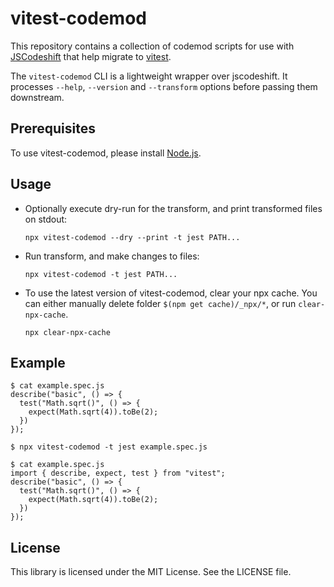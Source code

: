 # vitest-codemod

This repository contains a collection of codemod scripts for use with
[JSCodeshift][jscodeshift] that help migrate to [vitest][vitest].

The `vitest-codemod` CLI is a lightweight wrapper over jscodeshift.
It processes `--help`, `--version` and `--transform` options before passing them
downstream.

## Prerequisites

To use vitest-codemod, please install [Node.js][install-nodejs].

## Usage

- Optionally execute dry-run for the transform, and print transformed files on stdout:
  ```console
  npx vitest-codemod --dry --print -t jest PATH...
  ```
- Run transform, and make changes to files:
  ```console
  npx vitest-codemod -t jest PATH...
  ```
- To use the latest version of vitest-codemod, clear your npx cache. You can either
  manually delete folder `$(npm get cache)/_npx/*`, or run `clear-npx-cache`.
  ```console
  npx clear-npx-cache
  ```

## Example

```console
$ cat example.spec.js
describe("basic", () => {
  test("Math.sqrt()", () => {
    expect(Math.sqrt(4)).toBe(2);
  })
});

$ npx vitest-codemod -t jest example.spec.js

$ cat example.spec.js
import { describe, expect, test } from "vitest";
describe("basic", () => {
  test("Math.sqrt()", () => {
    expect(Math.sqrt(4)).toBe(2);
  })
});
```

## License

This library is licensed under the MIT License. See the LICENSE file.

[install-nodejs]: https://nodejs.dev/learn/how-to-install-nodejs
[jscodeshift]: https://github.com/facebook/jscodeshift
[vitest]: https://vitest.dev/